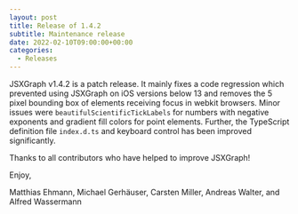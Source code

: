 ```yaml
---
layout: post
title: Release of 1.4.2
subtitle: Maintenance release
date: 2022-02-10T09:00:00+00:00
categories:
  - Releases
---
```


JSXGraph v1.4.2 is a patch release. It mainly fixes a code regression
which prevented using JSXGraph on iOS versions below 13 and removes the
5 pixel bounding box of elements receiving focus in webkit browsers.
Minor issues were `beautifulScientificTickLabels` for numbers with
negative exponents and gradient fill colors for point elements.
Further, the TypeScript definition file `index.d.ts` and keyboard
control has been improved significantly.

Thanks to all contributors who have helped to improve JSXGraph!

Enjoy,

Matthias Ehmann, Michael Gerhäuser, Carsten Miller, Andreas Walter, and Alfred Wassermann
